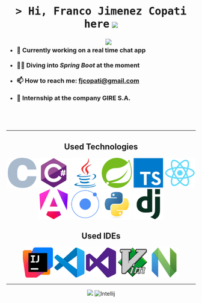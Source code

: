 
<header align="left">
    <h1 align="center"><tt align="center">&gt; Hi, Franco Jimenez Copati here</tt> <img align="center" src="https://media.giphy.com/media/hvRJCLFzcasrR4ia7z/giphy.gif" width="35"> </h1>
    <div>
        <img id='gif' align="right" src="https://media.giphy.com/media/CrFLL3CnRpw5ddlBMm/giphy.gif" width="240">
        <h3 align="left">
            <ul>
                <br>
                <li>🔭 Currently working on a real time chat app</li>
                <br>
                <li>👨‍🎓 Diving into <i>Spring Boot</i> at the moment</li>
                <br>
                <li>📫 How to reach me: <a href="">fjcopati@gmail.com</a></li>
                <br>
                <li>💼 Internship at the company GIRE S.A.</li>
                <br>
            </ul>
        </h3>
    </div>
</header>
<hr>
<div align="center">
    <h2 align="center">Used Technologies</h2>
    <div align="center">
        <img src="https://github.com/devicons/devicon/blob/master/icons/c/c-original.svg" alt="C" width="80">
        <img src="https://github.com/devicons/devicon/blob/master/icons/csharp/csharp-original.svg" alt="C#" width="80">
        <img src="https://github.com/devicons/devicon/blob/master/icons/java/java-original.svg" alt="Java" width="80">
        <img src="https://github.com/devicons/devicon/blob/master/icons/spring/spring-original.svg" alt="Spring Boot" width="80">
        <img src="https://github.com/devicons/devicon/blob/master/icons/typescript/typescript-original.svg" alt="TypeScript" width="80">
        <img src="https://github.com/devicons/devicon/blob/master/icons/react/react-original.svg" alt="React" width="80">
        <img src="https://github.com/devicons/devicon/blob/master/icons/angular/angular-original.svg" alt="Angular" width="80">
        <img src="https://github.com/devicons/devicon/blob/master/icons/ionic/ionic-original.svg" alt="Ionic" width="80">
        <img src="https://github.com/devicons/devicon/blob/master/icons/python/python-original.svg" alt="Python" width="80">
        <img src="https://github.com/devicons/devicon/blob/master/icons/django/django-plain.svg" alt="Django" width="80">
    </div>
    <h2 align="center">Used IDEs</h2>
    <div align="center">
        <img src="https://github.com/devicons/devicon/blob/master/icons/intellij/intellij-original.svg" alt="Intellij" width="80">
        <img src="https://github.com/devicons/devicon/blob/master/icons/vscode/vscode-original.svg" alt="VsCode" width="80">
        <img src="https://github.com/devicons/devicon/blob/master/icons/visualstudio/visualstudio-plain.svg" alt="Visual Studio" width="80">
        <img src="https://github.com/devicons/devicon/blob/master/icons/vim/vim-original.svg" alt="Vi Improved" width="80">
        <img src="https://github.com/devicons/devicon/blob/master/icons/neovim/neovim-original.svg" alt="Neovim" width="80">
    </div>
</div>
<hr>
<footer align="center">
    <p align="center">
        <img src="https://github-readme-stats.vercel.app/api?username=francojimenezcopati&include_all_commits=true&show_icons=true&theme=radical" height="250">
        <img src="https://github-readme-stats.vercel.app/api/top-langs/?username=francojimenezcopati&layout=compact&hide=css&theme=radical" alt="Intellij" height="250">
    </p>
</footer>
